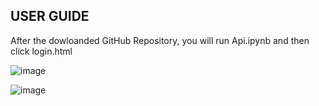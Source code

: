 ## USER GUIDE

After the dowloanded GitHub Repository, you will run Api.ipynb and then click login.html

![image](https://user-images.githubusercontent.com/52570293/128669503-6d088a40-4591-4103-93d2-93d729db25b1.png)

![image](https://user-images.githubusercontent.com/52570293/128669431-b99efe77-d90a-4445-80b2-9d898121d82e.png)
